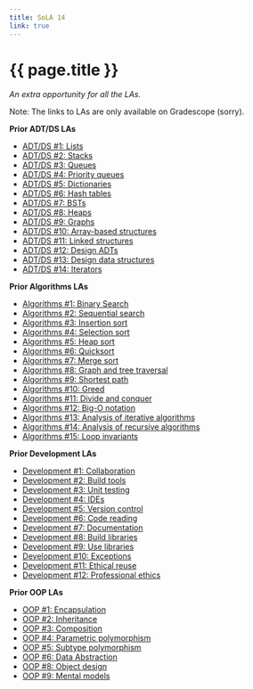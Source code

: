 ```yaml
---
title: SoLA 14
link: true
---
```

# {{ page.title }}

_An extra opportunity for all the LAs._

Note: The links to LAs are only available on Gradescope (sorry).

**Prior ADT/DS LAs**

* [ADT/DS #1: Lists]()
* [ADT/DS #2: Stacks]()
* [ADT/DS #3: Queues]()
* [ADT/DS #4: Priority queues]()
* [ADT/DS #5: Dictionaries]()
* [ADT/DS #6: Hash tables]()
* [ADT/DS #7: BSTs]()
* [ADT/DS #8: Heaps]()
* [ADT/DS #9: Graphs]()
* [ADT/DS #10: Array-based structures]()
* [ADT/DS #11: Linked structures]()
* [ADT/DS #12: Design ADTs]()
* [ADT/DS #13: Design data structures]()
* [ADT/DS #14: Iterators]()

**Prior Algorithms LAs**

* [Algorithms #1: Binary Search]()
* [Algorithms #2: Sequential search]()
* [Algorithms #3: Insertion sort]()
* [Algorithms #4: Selection sort]()
* [Algorithms #5: Heap sort]()
* [Algorithms #6: Quicksort]()
* [Algorithms #7: Merge sort]()
* [Algorithms #8: Graph and tree traversal]()
* [Algorithms #9: Shortest path]()
* [Algorithms #10: Greed]()
* [Algorithms #11: Divide and conquer]()
* [Algorithms #12: Big-O notation]()
* [Algorithms #13: Analysis of iterative algorithms]()
* [Algorithms #14: Analysis of recursive algorithms]()
* [Algorithms #15: Loop invariants]()

**Prior Development LAs**

* [Development #1: Collaboration]()
* [Development #2: Build tools]()
* [Development #3: Unit testing]()
* [Development #4: IDEs]()
* [Development #5: Version control]()
* [Development #6: Code reading]()
* [Development #7: Documentation]()
* [Development #8: Build libraries]()
* [Development #9: Use libraries]()
* [Development #10: Exceptions]()
* [Development #11: Ethical reuse]()
* [Development #12: Professional ethics]()

**Prior OOP LAs**

* [OOP #1: Encapsulation]()
* [OOP #2: Inheritance]()
* [OOP #3: Composition]()
* [OOP #4: Parametric polymorphism]()
* [OOP #5: Subtype polymorphism]()
* [OOP #6: Data Abstraction]()
* [OOP #8: Object design]()
* [OOP #9: Mental models]()

